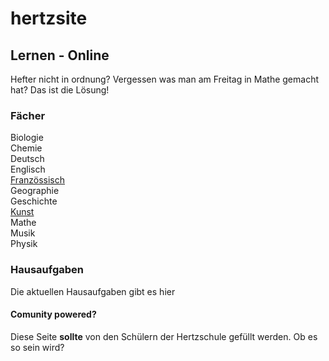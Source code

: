 # hertzsite
## Lernen - Online
Hefter nicht in ordnung? Vergessen was man am Freitag in Mathe gemacht hat?
Das ist die Lösung!

### Fächer
Biologie<br>
Chemie<br>
Deutsch<br>
Englisch<br>
[Französsisch](https://hertzsite.github.io/hertzsite/french "Französsisch")<br>
Geographie<br>
Geschichte<br>
[Kunst](https://hertzsite.github.io/hertzsite/art/ "Kunst")<br>
Mathe<br>
Musik<br>
Physik<br>

### Hausaufgaben
Die aktuellen Hausaufgaben gibt es hier


#### Comunity powered?
Diese Seite __sollte__ von den Schülern der Hertzschule gefüllt werden. Ob es so sein wird? 
